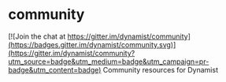 # community

[![Join the chat at https://gitter.im/dynamist/community](https://badges.gitter.im/dynamist/community.svg)](https://gitter.im/dynamist/community?utm_source=badge&utm_medium=badge&utm_campaign=pr-badge&utm_content=badge)
Community resources for Dynamist
